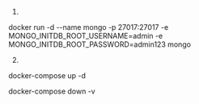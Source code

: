 1.
docker run -d --name mongo -p 27017:27017 -e MONGO_INITDB_ROOT_USERNAME=admin -e MONGO_INITDB_ROOT_PASSWORD=admin123 mongo

2.
docker-compose up -d

docker-compose down -v

